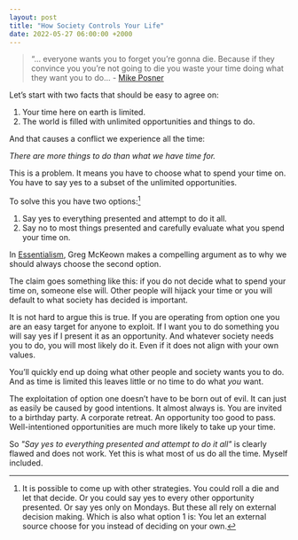 ```yaml
---
layout: post
title: "How Society Controls Your Life"
date: 2022-05-27 06:00:00 +2000
---
```


> “... everyone wants you to forget you’re gonna die. Because if they convince you you’re not going to die you waste your time doing what they want you to do... - [Mike Posner](https://www.youtube.com/watch?v=p1zrweVN4l4)

Let’s start with two facts that should be easy to agree on:

1. Your time here on earth is limited.
2. The world is filled with unlimited opportunities and things to do.

And that causes a conflict we experience all the time:

*There are more things to do than what we have time for.*

This is a problem. It means you have to choose what to spend your time on. You have to say yes to a subset of the unlimited opportunities.

To solve this you have two options:[^fn-options]

[^fn-options]: It is possible to come up with other strategies. You could roll a die and let that decide. Or you could say yes to every other opportunity presented. Or say yes only on Mondays. But these all rely on external decision making. Which is also what option 1 is: You let an external source choose for you instead of deciding on your own.

1. Say yes to everything presented and attempt to do it all.
2. Say no to most things presented and carefully evaluate what you spend your time on.

In [Essentialism](https://www.goodreads.com/book/show/18077875-essentialism), Greg McKeown makes a compelling argument as to why we should always choose the second option. 

The claim goes something like this: if you do not decide what to spend your time on, someone else will. Other people will hijack your time or you will default to what society has decided is important.

It is not hard to argue this is true. If you are operating from option one you are an easy target for anyone to exploit. If I want you to do something you will say yes if I present it as an opportunity. And whatever society needs you to do, you will most likely do it. Even if it does not align with your own values.

You’ll quickly end up doing what other people and society wants you to do. And as time is limited this leaves little or no time to do what *you* want.

The exploitation of option one doesn’t have to be born out of evil. It can just as easily be caused by good intentions. It almost always is. You are invited to a birthday party. A corporate retreat. An opportunity too good to pass. Well-intentioned opportunities are much more likely to take up your time.

So *"Say yes to everything presented and attempt to do it all"* is clearly flawed and does not work. Yet this is what most of us do all the time. Myself included.